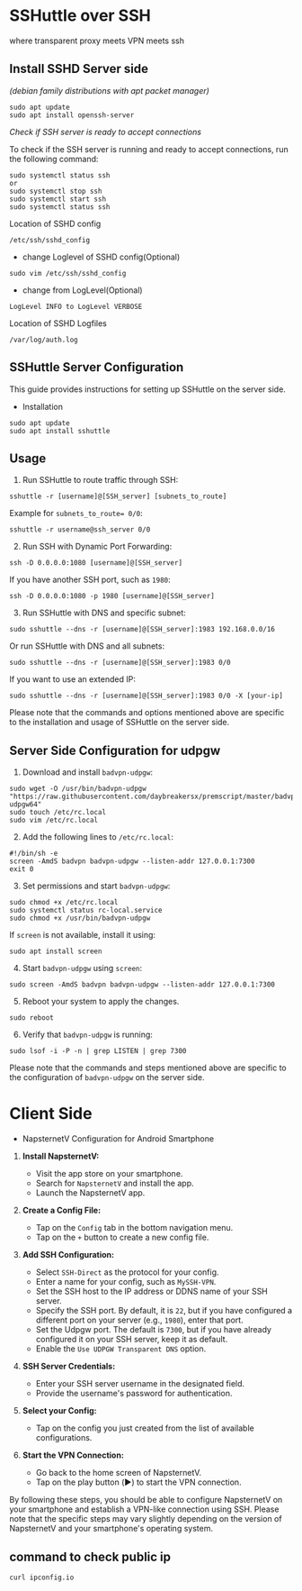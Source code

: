# SSHuttle over SSH
where transparent proxy meets VPN meets ssh

## Install SSHD Server side
*(debian family distributions with apt packet manager)*
```plaintext
sudo apt update
sudo apt install openssh-server
```
*Check if SSH server is ready to accept connections*

To check if the SSH server is running and ready to accept connections, run the following command:

```plaintext
sudo systemctl status ssh
or
sudo systemctl stop ssh
sudo systemctl start ssh
sudo systemctl status ssh
```
Location of SSHD config
```plaintext
/etc/ssh/sshd_config
```
* change Loglevel of SSHD config(Optional)
```plaintext
sudo vim /etc/ssh/sshd_config
```
* change from LogLevel(Optional)
```plaintext
LogLevel INFO to LogLevel VERBOSE
```
Location of SSHD Logfiles
```plaintext
/var/log/auth.log
```

## SSHuttle Server Configuration

This guide provides instructions for setting up SSHuttle on the server side.
* Installation
```plaintext
sudo apt update
sudo apt install sshuttle
```
## Usage
1. Run SSHuttle to route traffic through SSH:
```plaintext
sshuttle -r [username]@[SSH_server] [subnets_to_route]
```
Example for `subnets_to_route= 0/0`:
```plaintext
sshuttle -r username@ssh_server 0/0
```
2. Run SSH with Dynamic Port Forwarding:
```plaintext
ssh -D 0.0.0.0:1080 [username]@[SSH_server]
```
If you have another SSH port, such as `1980`:
```plaintext
ssh -D 0.0.0.0:1080 -p 1980 [username]@[SSH_server]
```
3. Run SSHuttle with DNS and specific subnet:
```plaintext
sudo sshuttle --dns -r [username]@[SSH_server]:1983 192.168.0.0/16
```
Or run
SSHuttle with DNS and all subnets:
```plaintext
sudo sshuttle --dns -r [username]@[SSH_server]:1983 0/0
```
If you want to use an extended IP:
```plaintext
sudo sshuttle --dns -r [username]@[SSH_server]:1983 0/0 -X [your-ip]
```
Please note that the commands and options mentioned above are specific to the installation and usage of SSHuttle on the server side.
## Server Side Configuration for udpgw
1. Download and install `badvpn-udpgw`:
```plaintext
sudo wget -O /usr/bin/badvpn-udpgw "https://raw.githubusercontent.com/daybreakersx/premscript/master/badvpn-udpgw64"
sudo touch /etc/rc.local
sudo vim /etc/rc.local
```
2. Add the following lines to  `/etc/rc.local`:
```plaintext
#!/bin/sh -e
screen -AmdS badvpn badvpn-udpgw --listen-addr 127.0.0.1:7300
exit 0
```
3. Set permissions and start   `badvpn-udpgw`:
```plaintext
sudo chmod +x /etc/rc.local
sudo systemctl status rc-local.service
sudo chmod +x /usr/bin/badvpn-udpgw
```
If `screen` is not available, install it using:
```plaintext
sudo apt install screen
```
4. Start `badvpn-udpgw` using `screen`:
```plaintext
sudo screen -AmdS badvpn badvpn-udpgw --listen-addr 127.0.0.1:7300
```
5. Reboot your system to apply the changes.
```plaintext
sudo reboot
```
6. Verify that `badvpn-udpgw` is running:
```plaintext
sudo lsof -i -P -n | grep LISTEN | grep 7300
```
Please note that the commands and steps mentioned above are specific to the configuration of `badvpn-udpgw` on the server side.
# Client Side
* NapsternetV Configuration for Android Smartphone
1. **Install NapsternetV:**
   - Visit the app store on your smartphone.
   - Search for `NapsternetV` and install the app.
   - Launch the NapsternetV app.
2. **Create a Config File:**
   - Tap on the `Config` tab in the bottom navigation menu.
   - Tap on the `+` button to create a new config file.
3. **Add SSH Configuration:**
   - Select `SSH-Direct` as the protocol for your config.
   - Enter a name for your config, such as `MySSH-VPN`.
   - Set the SSH host to the IP address or DDNS name of your SSH server.
   - Specify the SSH port. By default, it is `22`, but if you have configured a different port on your server (e.g., `1980`), enter that port.
   - Set the Udpgw port. The default is `7300`, but if you have already configured it on your SSH server, keep it as default.
   - Enable the `Use UDPGW Transparent DNS` option.
4. **SSH Server Credentials:**
   - Enter your SSH server username in the designated field.
   - Provide the username's password for authentication.

5. **Select your Config:**
   - Tap on the config you just created from the list of available configurations.

6. **Start the VPN Connection:**
   - Go back to the home screen of NapsternetV.
   - Tap on the play button (▶️) to start the VPN connection.

By following these steps, you should be able to configure NapsternetV on your smartphone and establish a VPN-like connection using SSH. Please note that the specific steps may vary slightly depending on the version of NapsternetV and your smartphone's operating system.
## command to check public ip
```plaintext
curl ipconfig.io
```
